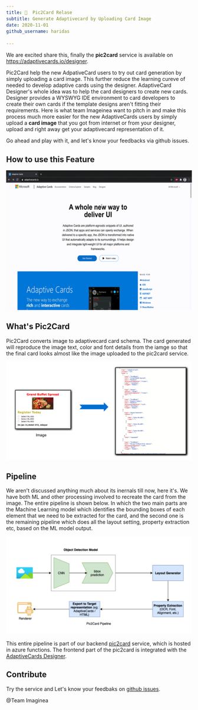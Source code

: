 ```yaml
---
title: 🎉  Pic2Card Relase
subtitle: Generate Adaptivecard by Uploading Card Image
date: 2020-11-01
github_username: haridas

---
```


We are excited share this, finally the **pic2card** service is available on https://adaptivecards.io/designer.

Pic2Card help the new AdpativeCard users to try out card generation by simply uploading a card image. This further reduce the learning cureve of needed to develop adaptive cards using the designer. AdaptiveCard Designer's whole idea was to help the card designers to create new cards. Designer provides a WYSWYG IDE environment to card developers to create their own cards if the template designs aren't fitting their requirements. Here is what team Imageinea want to pitch in and make this process much more easier for the new AdaptiveCards users by simply upload a **card image** that you got from internet or from your designer, upload and right away get your adaptivecard representation of it.

Go ahead and play with it, and let's know your feedbacks via github issues.

## How to use this Feature

![Pic2Card](Pic2Card/pic2card.gif)

## What's Pic2Card

Pic2Card converts image to adaptivecard card schema. The card generated will reproduce the image text, color and font details from the iamge so that the final card looks almost like the image uploaded to the pic2card service.

![what-is-pic2card](Pic2Card/whatispic2card.png)

## Pipeline

We aren't discussed anything much about its inernals till now, here it's. We have both ML and other processing involved to recreate the card from the image. The entire pipeline is shown below. In which the two main parts are the Machine Learning model which identifies the bounding boxes of each element that we need to be extracted for the card, and the second one is the remaining pipeline which does all the layout setting, property extraction etc, based on the ML model output.

![pic2card-pipeline](Pic2Card/pic2card_pipeline.png)


This entire pipeline is part of our backend [pic2card](https://github.com/microsoft/AdaptiveCards/tree/main/source/pic2card) service, which is hosted in azure functions. The frontend part of the pic2card is integrated with the [AdaptiveCards Designer](https://github.com/microsoft/AdaptiveCards/tree/main/source/nodejs/adaptivecards-designer).

## Contribute

Try the service and Let's know your feedbaks on [github issues](https://github.com/microsoft/AdaptiveCards/issues).

@Team Imaginea

